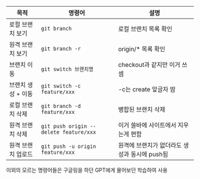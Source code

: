 | 목적 | 명령어 | 설명 |
|------|--------|------|
| 로컬 브랜치 보기 | `git branch` | 로컬 브랜치 목록 확인 |
| 원격 브랜치 보기 | `git branch -r` | origin/* 목록 확인 |
| 브랜치 이동 | `git switch 브랜치명` | checkout과 같지만 이거 쓰셈 |
| 브랜치 생성 + 이동 | `git switch -c feature/xxx` | -c는 create 앞글자 땀 |
| 로컬 브랜치 삭제 | `git branch -d feature/xxx` | 병합된 브랜치 삭제 |
| 원격 브랜치 삭제 | `git push origin --delete feature/xxx` | 이거 쓸바에 사이트에서 지우는게 편함 |
| 원격 브랜치 업로드 | `git push -u origin feature/xxx` | 원격에 브랜치가 없더라도 생성과 동시에 push됨 |

이외의 모르는 명령어들은 구글링을 하던 GPT에게 물어보던 학습하여 사용

